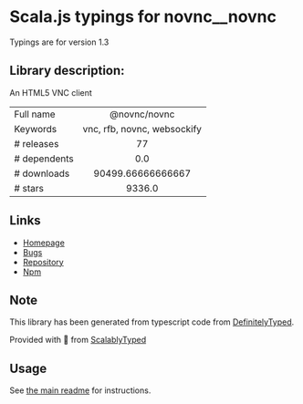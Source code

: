 
# Scala.js typings for novnc__novnc

Typings are for version 1.3

## Library description:
An HTML5 VNC client

|                    |                 |
| ------------------ | :-------------: |
| Full name          | @novnc/novnc |
| Keywords           | vnc, rfb, novnc, websockify |
| # releases         | 77 |
| # dependents       | 0.0 |
| # downloads        | 90499.66666666667 |
| # stars            | 9336.0 |

## Links
- [Homepage](https://github.com/novnc/noVNC)
- [Bugs](https://github.com/novnc/noVNC/issues)
- [Repository](https://github.com/novnc/noVNC)
- [Npm](https://www.npmjs.com/package/%40novnc%2Fnovnc)
    


## Note
This library has been generated from typescript code from [DefinitelyTyped](https://definitelytyped.org).

Provided with :purple_heart: from [ScalablyTyped](https://github.com/oyvindberg/ScalablyTyped)

## Usage
See [the main readme](../../readme.md) for instructions.


